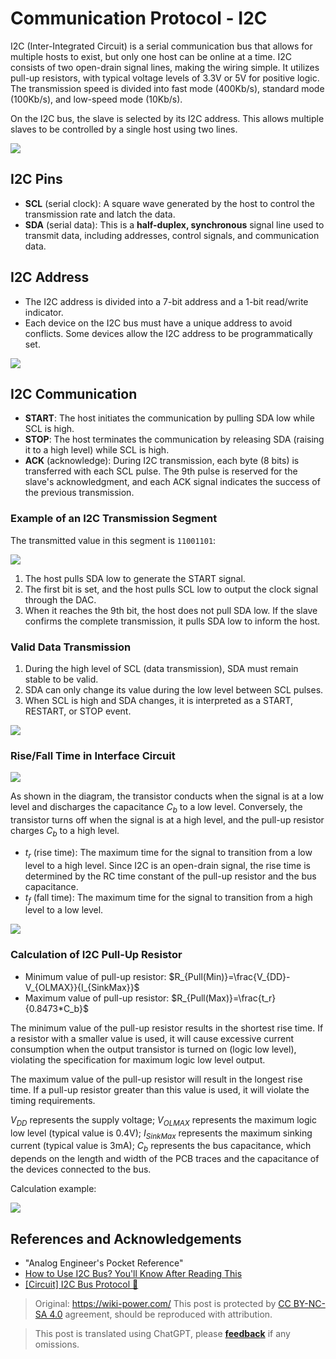 # Communication Protocol - I2C

I2C (Inter-Integrated Circuit) is a serial communication bus that allows for multiple hosts to exist, but only one host can be online at a time. I2C consists of two open-drain signal lines, making the wiring simple. It utilizes pull-up resistors, with typical voltage levels of 3.3V or 5V for positive logic. The transmission speed is divided into fast mode (400Kb/s), standard mode (100Kb/s), and low-speed mode (10Kb/s).

On the I2C bus, the slave is selected by its I2C address. This allows multiple slaves to be controlled by a single host using two lines.

![](https://img.wiki-power.com/d/wiki-media/img/20211026174634.png)

## I2C Pins

- **SCL** (serial clock): A square wave generated by the host to control the transmission rate and latch the data.
- **SDA** (serial data): This is a **half-duplex, synchronous** signal line used to transmit data, including addresses, control signals, and communication data.

## I2C Address

- The I2C address is divided into a 7-bit address and a 1-bit read/write indicator.
- Each device on the I2C bus must have a unique address to avoid conflicts. Some devices allow the I2C address to be programmatically set.

![](https://img.wiki-power.com/d/wiki-media/img/20211027112717.png)

## I2C Communication

- **START**: The host initiates the communication by pulling SDA low while SCL is high.
- **STOP**: The host terminates the communication by releasing SDA (raising it to a high level) while SCL is high.
- **ACK** (acknowledge): During I2C transmission, each byte (8 bits) is transferred with each SCL pulse. The 9th pulse is reserved for the slave's acknowledgment, and each ACK signal indicates the success of the previous transmission.

### Example of an I2C Transmission Segment

The transmitted value in this segment is `11001101`:

![](https://img.wiki-power.com/d/wiki-media/img/20211104172952.png)

1. The host pulls SDA low to generate the START signal.
2. The first bit is set, and the host pulls SCL low to output the clock signal through the DAC.
3. When it reaches the 9th bit, the host does not pull SDA low. If the slave confirms the complete transmission, it pulls SDA low to inform the host.

### Valid Data Transmission

1. During the high level of SCL (data transmission), SDA must remain stable to be valid.
2. SDA can only change its value during the low level between SCL pulses.
3. When SCL is high and SDA changes, it is interpreted as a START, RESTART, or STOP event.

![](https://img.wiki-power.com/d/wiki-media/img/20211105172139.png)

### Rise/Fall Time in Interface Circuit

![](https://img.wiki-power.com/d/wiki-media/img/20211108093819.png)

As shown in the diagram, the transistor conducts when the signal is at a low level and discharges the capacitance $C_b$ to a low level. Conversely, the transistor turns off when the signal is at a high level, and the pull-up resistor charges $C_b$ to a high level.

- $t_r$ (rise time): The maximum time for the signal to transition from a low level to a high level. Since I2C is an open-drain signal, the rise time is determined by the RC time constant of the pull-up resistor and the bus capacitance.
- $t_f$ (fall time): The maximum time for the signal to transition from a high level to a low level.

![](https://img.wiki-power.com/d/wiki-media/img/20211108095142.png)

### Calculation of I2C Pull-Up Resistor

- Minimum value of pull-up resistor: $R_{Pull(Min)}=\frac{V_{DD}-V_{OLMAX}}{I_{SinkMax}}$
- Maximum value of pull-up resistor: $R_{Pull(Max)}=\frac{t_r}{0.8473*C_b}$

The minimum value of the pull-up resistor results in the shortest rise time. If a resistor with a smaller value is used, it will cause excessive current consumption when the output transistor is turned on (logic low level), violating the specification for maximum logic low level output.

The maximum value of the pull-up resistor will result in the longest rise time. If a pull-up resistor greater than this value is used, it will violate the timing requirements.

$V_{DD}$ represents the supply voltage; $V_{OLMAX}$ represents the maximum logic low level (typical value is 0.4V); $I_{SinkMax}$ represents the maximum sinking current (typical value is 3mA); $C_b$ represents the bus capacitance, which depends on the length and width of the PCB traces and the capacitance of the devices connected to the bus.

Calculation example:

![](https://img.wiki-power.com/d/wiki-media/img/20211108103406.png)

## References and Acknowledgements

- "Analog Engineer's Pocket Reference"
- [How to Use I2C Bus? You'll Know After Reading This](https://mp.weixin.qq.com/s/IeL77NTyVdTdkcNtqjjFPA)
- [[Circuit] I2C Bus Protocol 🚧](https://zhenhuizhang.tk/post/dian-lu-i2c-zong-xian-xie-yi/)

> Original: <https://wiki-power.com/>
> This post is protected by [CC BY-NC-SA 4.0](https://creativecommons.org/licenses/by/4.0/deed.en) agreement, should be reproduced with attribution.

> This post is translated using ChatGPT, please [**feedback**](https://github.com/linyuxuanlin/Wiki_MkDocs/issues/new) if any omissions.